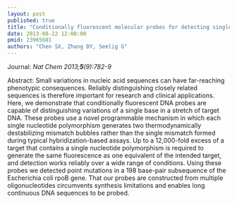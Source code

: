 ```yaml
---
layout: post
published: true
title: "Conditionally fluorescent molecular probes for detecting single base changes in double-stranded DNA."
date: 2013-08-22 12:00:00
pmid: 23965681
authors: "Chen SX, Zhang DY, Seelig G"
---
```


Journal: *Nat Chem 2013;**5**(9):782-9*

Abstract: Small variations in nucleic acid sequences can have far-reaching phenotypic consequences. Reliably distinguishing closely related sequences is therefore important for research and clinical applications. Here, we demonstrate that conditionally fluorescent DNA probes are capable of distinguishing variations of a single base in a stretch of target DNA. These probes use a novel programmable mechanism in which each single nucleotide polymorphism generates two thermodynamically destabilizing mismatch bubbles rather than the single mismatch formed during typical hybridization-based assays. Up to a 12,000-fold excess of a target that contains a single nucleotide polymorphism is required to generate the same fluorescence as one equivalent of the intended target, and detection works reliably over a wide range of conditions. Using these probes we detected point mutations in a 198 base-pair subsequence of the Escherichia coli rpoB gene. That our probes are constructed from multiple oligonucleotides circumvents synthesis limitations and enables long continuous DNA sequences to be probed.

